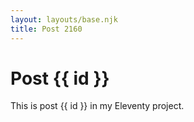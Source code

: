 ```yaml
---
layout: layouts/base.njk
title: Post 2160
---
```


# Post {{ id }}

This is post {{ id }} in my Eleventy project.
